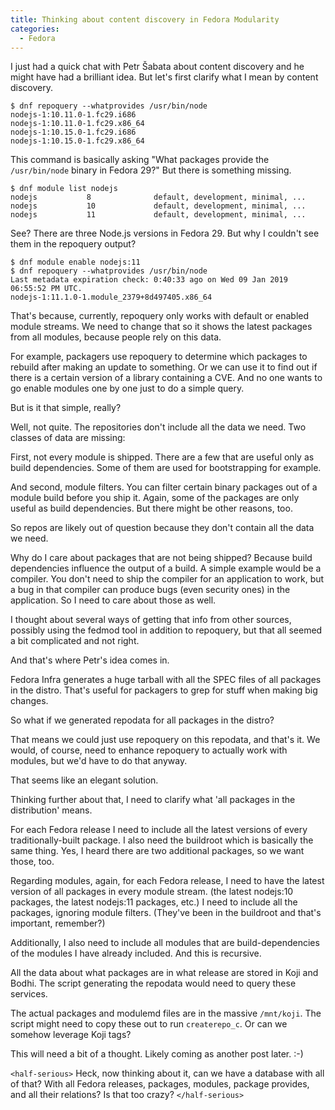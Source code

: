 ```yaml
---
title: Thinking about content discovery in Fedora Modularity 
categories:
  - Fedora
---
```


I just had a quick chat with Petr Šabata about content discovery and he might have had a brilliant idea. But let's first clarify what I mean by content discovery.

```
$ dnf repoquery --whatprovides /usr/bin/node
nodejs-1:10.11.0-1.fc29.i686
nodejs-1:10.11.0-1.fc29.x86_64
nodejs-1:10.15.0-1.fc29.i686
nodejs-1:10.15.0-1.fc29.x86_64
```

This command is basically asking "What packages provide the `/usr/bin/node` binary in Fedora 29?" But there is something missing.

```
$ dnf module list nodejs
nodejs           8              default, development, minimal, ...              
nodejs           10             default, development, minimal, ...              
nodejs           11             default, development, minimal, ...    
```

See? There are three Node.js versions in Fedora 29. But why I couldn't see them in the repoquery output?

```
$ dnf module enable nodejs:11
$ dnf repoquery --whatprovides /usr/bin/node
Last metadata expiration check: 0:40:33 ago on Wed 09 Jan 2019 06:55:52 PM UTC.
nodejs-1:11.1.0-1.module_2379+8d497405.x86_64
```

That's because, currently, repoquery only works with default or enabled module streams. We need to change that so it shows the latest packages from all modules, because people rely on this data.

For example, packagers use repoquery to determine which packages to rebuild after making an update to something. Or we can use it to find out if there is a certain version of a library containing a CVE. And no one wants to go enable modules one by one just to do a simple query.

But is it that simple, really?

Well, not quite. The repositories don't include all the data we need. Two classes of data are missing:

First, not every module is shipped. There are a few that are useful only as build dependencies. Some of them are used for bootstrapping for example.

And second, module filters. You can filter certain binary packages out of a module build before you ship it. Again, some of the packages are only useful as build dependencies. But there might be other reasons, too.

So repos are likely out of question because they don't contain all the data we need.

Why do I care about packages that are not being shipped? Because build dependencies influence the output of a build. A simple example would be a compiler. You don't need to ship the compiler for an application to work, but a bug in that compiler can produce bugs (even security ones) in the application. So I need to care about those as well.

I thought about several ways of getting that info from other sources, possibly using the fedmod tool in addition to repoquery, but that all seemed a bit complicated and not right. 

And that's where Petr's idea comes in.

Fedora Infra generates a huge tarball with all the SPEC files of all packages in the distro. That's useful for packagers to grep for stuff when making big changes.

So what if we generated repodata for all packages in the distro?

That means we could just use repoquery on this repodata, and that's it. We would, of course, need to enhance repoquery to actually work with modules, but we'd have to do that anyway.

That seems like an elegant solution.

Thinking further about that, I need to clarify what 'all packages in the distribution' means.

For each Fedora release I need to include all the latest versions of every traditionally-built package. I also need the buildroot which is basically the same thing. Yes, I heard there are two additional packages, so we want those, too.

Regarding modules, again, for each Fedora release, I need to have the latest version of all packages in every module stream. (the latest nodejs:10 packages, the latest nodejs:11 packages, etc.) I need to include all the packages, ignoring module filters. (They've been in the buildroot and that's important, remember?)

Additionally, I also need to include all modules that are build-dependencies of the modules I have already included. And this is recursive.

All the data about what packages are in what release are stored in Koji and Bodhi. The script generating the repodata would need to query these services.

The actual packages and modulemd files are in the massive `/mnt/koji`. The script might need to copy these out to run `createrepo_c`. Or can we somehow leverage Koji tags?

This will need a bit of a thought. Likely coming as another post later. :-)

`<half-serious>` Heck, now thinking about it, can we have a database with all of that? With all Fedora releases, packages, modules, package provides, and all their relations? Is that too crazy? `</half-serious>`

